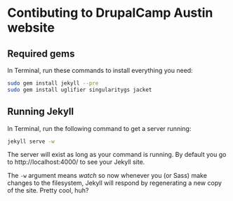 # Contibuting to DrupalCamp Austin website

## Required gems

In Terminal, run these commands to install everything you need:

```bash
sudo gem install jekyll --pre
sudo gem install uglifier singularitygs jacket
```

## Running Jekyll

In Terminal, run the following command to get a server running:

```bash
jekyll serve -w
```

The server will exist as long as your command is running. By default you go to http://localhost:4000/ to see your Jekyll site.

The ```-w``` argument means *watch* so now whenever you (or Sass) make changes to the filesystem, Jekyll will respond by regenerating a new copy of the site. Pretty cool, huh?
